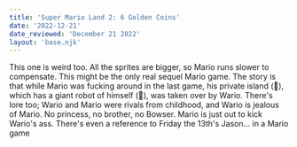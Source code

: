 ```yaml
---
title: 'Super Mario Land 2: 6 Golden Coins'
date: '2022-12-21'
date_reviewed: 'December 21 2022'
layout: 'base.njk'
---
```


This one is weird too. All the sprites are bigger, so Mario runs slower to
compensate. This might be the only real sequel Mario game. The story is
that while Mario was fucking around in the last game, his private island
(🤔), which has a giant robot of himself (🤔), was taken over by Wario.
There's lore too; Wario and Mario were rivals from childhood, and Wario is
jealous of Mario. No princess, no brother, no Bowser. Mario is just out to
kick Wario's ass. There's even a reference to Friday the 13th's Jason...
in a Mario game